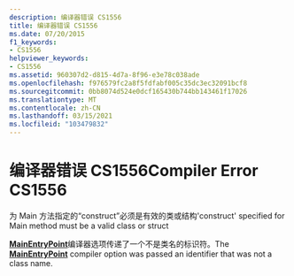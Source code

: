 ```yaml
---
description: 编译器错误 CS1556
title: 编译器错误 CS1556
ms.date: 07/20/2015
f1_keywords:
- CS1556
helpviewer_keywords:
- CS1556
ms.assetid: 960307d2-d815-4d7a-8f96-e3e78c038ade
ms.openlocfilehash: f976579fc2a8f5fdfabf005c35dc3ec32091bcf8
ms.sourcegitcommit: 0bb8074d524e0dcf165430b744bb143461f17026
ms.translationtype: MT
ms.contentlocale: zh-CN
ms.lasthandoff: 03/15/2021
ms.locfileid: "103479832"
---
```

# <a name="compiler-error-cs1556"></a><span data-ttu-id="6b931-103">编译器错误 CS1556</span><span class="sxs-lookup"><span data-stu-id="6b931-103">Compiler Error CS1556</span></span>

<span data-ttu-id="6b931-104">为 Main 方法指定的“construct”必须是有效的类或结构</span><span class="sxs-lookup"><span data-stu-id="6b931-104">'construct' specified for Main method must be a valid class or struct</span></span>  
  
 <span data-ttu-id="6b931-105">[**MainEntryPoint**](../language-reference/compiler-options/advanced.md#mainentrypoint-or-startupobject)编译器选项传递了一个不是类名的标识符。</span><span class="sxs-lookup"><span data-stu-id="6b931-105">The [**MainEntryPoint**](../language-reference/compiler-options/advanced.md#mainentrypoint-or-startupobject) compiler option was passed an identifier that was not a class name.</span></span>
